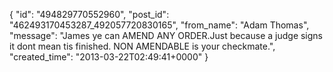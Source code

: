  {
   "id": "494829770552960",
   "post_id": "462493170453287_492057720830165",
   "from_name": "Adam Thomas",
   "message": "James ye can AMEND ANY ORDER.Just because a judge signs it dont mean tis finished. NON AMENDABLE is your checkmate.",
   "created_time": "2013-03-22T02:49:41+0000"
 }
